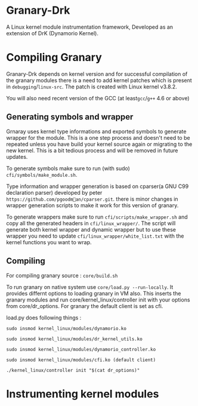 Granary-Drk
===========

A Linux kernel module instrumentation framework, Developed as an extension of DrK (Dynamorio Kernel).

Compiling Granary
=================
Granary-Drk depends on kernel version and for successful compilation of the granary modules there is a need to add kernel patches which is present in `debugging`/`linux-src`. The patch is created with Linux kernel v3.8.2.

You will also need recent version of the GCC (at least`gcc`/`g++` 4.6 or above)

Generating symbols and wrapper
------------------------------
Grnaray uses kernel type informations and exported symbols to generate wrapper for the module. This is a one step process and doesn't need to be repeated unless you have build your kernel source again or migrating to the new kernel. This is a bit tedious process and will be removed in future updates. 

To generate symbols make sure to run (with sudo) `cfi/symbols/make_module.sh`.

Type information and wrapper generation is based on cparser(a GNU C99 declaration parser) developed by peter `https://github.com/pgoodman/cparser.git`. there is minor changes in wrapper generation scripts to make it work for this version of granary.

To generate wrappers make sure to run `cfi/scripts/make_wrapper.sh` and copy all the generated headers in `cfi/linux_wrapper/`. The script will generate both kernel wrapper and dynamic wrapper but to use these wrapper you need to update `cfi/linux_wrapper/white_list.txt` with the kernel functions you want to wrap. 

Compiling
---------
For compiling granary source : `core/build.sh`

To run granary on native system use `core/load.py --run-locally`. It provides differnt options to loading granary in VM also. This inserts the granary modules and run core/kernel_linux/controller init with your options from core/dr_options. For granary the default client is set as cfi.

load.py does following things :

`sudo insmod kernel_linux/modules/dynamorio.ko`

`sudo insmod kernel_linux/modules/dr_kernel_utils.ko`

`sudo insmod kernel_linux/modules/dynamorio_controller.ko`

`sudo insmod kernel_linux/modules/cfi.ko (default client)`

`./kernel_linux/controller init "$(cat dr_options)"`


Instrumenting kernel modules
============================

